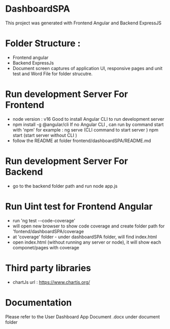 # DashboardSPA

This project was generated with Frontend Angular and Backend ExpressJS

# Folder Structure : 
- Frontend 
    angular 
- Backend
    ExpressJs
- Document 
   screen captures of application UI, responsive pages and unit test and Word File for folder strucutre.

# Run development Server For Frontend 
- node version : v16
Good to install Angular CLI to run development server 
- npm install -g @angular/cli 
If no Angular CLI , 
can run by command start with 'npm'
for example : ng serve  (CLI command to start server )
npm start (start server without CLI )
- follow the README at folder frontend/dashboardSPA/README.md

# Run development Server For Backend
- go to the backend folder path and run 
node app.js

# Run Uint test for Frontend Angular 
- run 'ng test --code-coverage' 
- will open new browser to show code coverage and create folder path for 'fontend/dashboardSPA/coverage
- at 'coverage' folder - under dashboardSPA folder, will find index.html
- open index.html (without running any server or node), it will show each componet/pages with coverage

# Third party libraries
- chartJs
    url :  https://www.chartjs.org/

# Documentation
Please refer to the User Dashboard App Document .docx under document folder